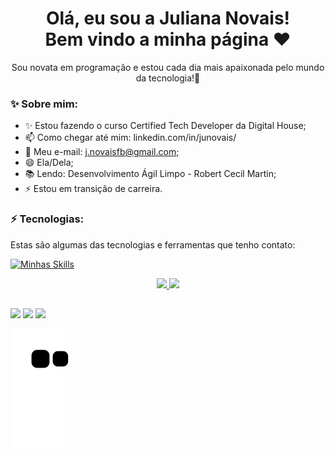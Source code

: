 <h1 align='center'>
  Olá, eu sou a Juliana Novais!
  <br/>
  Bem vindo a minha página ♥
</h1>

<p align='center'>
 Sou novata em programação e estou cada dia mais apaixonada pelo mundo da tecnologia!🚀
</p>

### ✨ Sobre mim:
- ✨ Estou fazendo o curso Certified Tech Developer da Digital House;
- 📫 Como chegar até mim: linkedin.com/in/junovais/
- 📧 Meu e-mail: j.novaisfb@gmail.com;
- 😄 Ela/Dela;
- 📚 Lendo: Desenvolvimento Ágil Limpo - Robert Cecil Martin; 
- ⚡ Estou em transição de carreira.

### ⚡️ Tecnologias:

Estas são algumas das tecnologias e ferramentas que tenho contato:

[![Minhas Skills](https://skillicons.dev/icons?i=git,github,vscode,html,css,javascript,bootstrap,java,aws,mysql,sql)](https://skillicons.dev)


<div align="center">
  <a href="https://github.com/JulianaNovais">
  <img height="180em" src="https://github-readme-stats.vercel.app/api?username=JulianaNovais&show_icons=true&theme=dracula&include_all_commits=true&count_private=true"/>
  <img height="180em" src="https://github-readme-stats.vercel.app/api/top-langs/?username=JulianaNovais&layout=compact&langs_count=7&theme=dracula"/>

</div>

##

<div> 
 <a href="https://discord.com/channels/@me" target="_blank"><img src="https://img.shields.io/badge/Discord-7289DA?style=for-the-badge&logo=discord&logoColor=white" target="_blank"></a> 
  <a href = "mailto:j.novaisfb@gmail.com"><img src="https://img.shields.io/badge/-Gmail-%23333?style=for-the-badge&logo=gmail&logoColor=white" target="_blank"></a>
  <a href="https://www.linkedin.com/in/junovais/" target="_blank"><img src="https://img.shields.io/badge/-LinkedIn-%230077B5?style=for-the-badge&logo=linkedin&logoColor=white" target="_blank"></a> 


![Snake animation](https://github.com/rafaballerini/rafaballerini/blob/output/github-contribution-grid-snake.svg)
 
</div>
